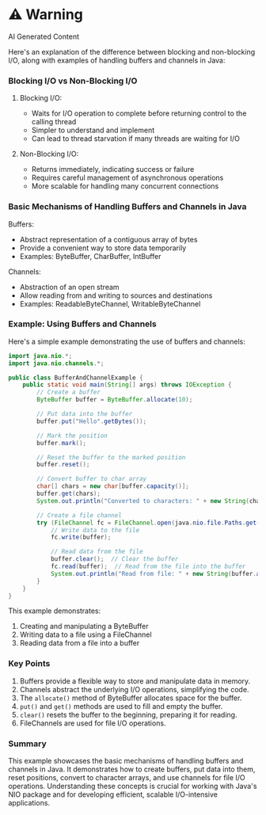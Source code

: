 <div class="warning"><h1>⚠️ Warning</h1><span>AI Generated Content</span></div>


Here's an explanation of the difference between blocking and non-blocking I/O, along with examples of handling buffers and channels in Java:

### Blocking I/O vs Non-Blocking I/O

1. Blocking I/O:
   - Waits for I/O operation to complete before returning control to the calling thread
   - Simpler to understand and implement
   - Can lead to thread starvation if many threads are waiting for I/O

2. Non-Blocking I/O:
   - Returns immediately, indicating success or failure
   - Requires careful management of asynchronous operations
   - More scalable for handling many concurrent connections

### Basic Mechanisms of Handling Buffers and Channels in Java

Buffers:
- Abstract representation of a contiguous array of bytes
- Provide a convenient way to store data temporarily
- Examples: ByteBuffer, CharBuffer, IntBuffer

Channels:
- Abstraction of an open stream
- Allow reading from and writing to sources and destinations
- Examples: ReadableByteChannel, WritableByteChannel

### Example: Using Buffers and Channels

Here's a simple example demonstrating the use of buffers and channels:

```java
import java.nio.*;
import java.nio.channels.*;

public class BufferAndChannelExample {
    public static void main(String[] args) throws IOException {
        // Create a buffer
        ByteBuffer buffer = ByteBuffer.allocate(10);

        // Put data into the buffer
        buffer.put("Hello".getBytes());

        // Mark the position
        buffer.mark();

        // Reset the buffer to the marked position
        buffer.reset();

        // Convert buffer to char array
        char[] chars = new char[buffer.capacity()];
        buffer.get(chars);
        System.out.println("Converted to characters: " + new String(chars));

        // Create a file channel
        try (FileChannel fc = FileChannel.open(java.nio.file.Paths.get("test.txt"))) {
            // Write data to the file
            fc.write(buffer);

            // Read data from the file
            buffer.clear();  // Clear the buffer
            fc.read(buffer);  // Read from the file into the buffer
            System.out.println("Read from file: " + new String(buffer.array()));
        }
    }
}
```

This example demonstrates:
1. Creating and manipulating a ByteBuffer
2. Writing data to a file using a FileChannel
3. Reading data from a file into a buffer

### Key Points

1. Buffers provide a flexible way to store and manipulate data in memory.
2. Channels abstract the underlying I/O operations, simplifying the code.
3. The `allocate()` method of ByteBuffer allocates space for the buffer.
4. `put()` and `get()` methods are used to fill and empty the buffer.
5. `clear()` resets the buffer to the beginning, preparing it for reading.
6. FileChannels are used for file I/O operations.

### Summary

This example showcases the basic mechanisms of handling buffers and channels in Java. It demonstrates how to create buffers, put data into them, reset positions, convert to character arrays, and use channels for file I/O operations. Understanding these concepts is crucial for working with Java's NIO package and for developing efficient, scalable I/O-intensive applications.